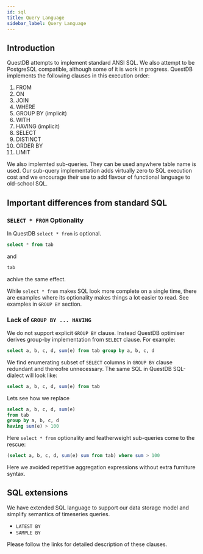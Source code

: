```yaml
---
id: sql
title: Query Language
sidebar_label: Query Language
---
```


## Introduction
QuestDB attempts to implement standard ANSI SQL. We also attempt to be PostgreSQL compatible, although some of it is work in progress. QuestDB implements the following clauses in this execution order:

1. FROM
2. ON
3. JOIN
4. WHERE
5. GROUP BY (implicit)
6. WITH
7. HAVING (implicit)
8. SELECT
9. DISTINCT
10. ORDER BY
11. LIMIT

We also implemted sub-queries. They can be used anywhere table name is used. Our sub-query implementation adds virtually zero to SQL execution cost and we encourage their use to add flavour of functional language to old-school SQL. 

## Important differences from standard SQL

### `SELECT * FROM` Optionality

In QuestDB `select * from` is optional.

```sql
select * from tab
```

and

```sql
tab
```

achive the same effect.

While `select * from` makes SQL look more complete on a single time, there are examples where its optionality makes things a lot easier to read. See examples in `GROUP BY` section.

### Lack of `GROUP BY ... HAVING`

We do not support explicit `GROUP BY` clause. Instead QuestDB optimiser derives group-by implementation from `SELECT` clause. For example:

```sql
select a, b, c, d, sum(e) from tab group by a, b, c, d
```

We find enumerating subset of `SELECT` columns in `GROUP BY` clause redundant and thereofre unnecessary. The same SQL in QuestDB SQL-dialect will look like:

```sql
select a, b, c, d, sum(e) from tab
```

Lets see how we replace
```sql
select a, b, c, d, sum(e) 
from tab 
group by a, b, c, d 
having sum(e) > 100
```
Here `select * from` optionality and featherweight sub-queries come to the rescue:

```sql
(select a, b, c, d, sum(e) sum from tab) where sum > 100
```

Here we avoided repetitive aggregation expressions without extra furniture syntax.

## SQL extensions

We have extended SQL language to support our data storage model and simplify semantics of timeseries queries.

- `LATEST BY`
- `SAMPLE BY`

Please follow the links for detailed description of these clauses.